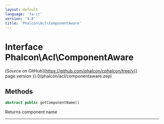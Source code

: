 ```yaml
---
layout: default
language: 'fa-ir'
version: '4.0'
title: 'Phalcon\Acl\ComponentAware'
---
```


# Interface **Phalcon\Acl\ComponentAware**

[Source on GitHub](https://github.com/phalcon/cphalcon/tree/v{{ page.version }}.0/phalcon/acl/componentaware.zep)

## Methods

```php
abstract public getComponentName()
```

Returns component name

* * *